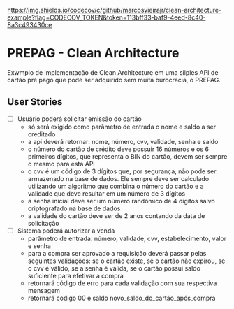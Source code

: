 https://img.shields.io/codecov/c/github/marcosvieirajr/clean-architecture-example?flag=CODECOV_TOKEN&token=113bff33-baf9-4eed-8c40-8a3c493430ce

# PREPAG - Clean Architecture

Exwmplo de implementação de Clean Architecture em uma silples API de cartão pré pago que pode ser adquirido sem muita burocracia, o PREPAG.

## User Stories

- [ ] Usuário poderá solicitar emissão do cartão
  - só será exigido como parâmetro de entrada o nome e saldo a ser creditado
  - a api deverá retornar: nome, número, cvv, validade, senha e saldo
  - o número do cartão de crédito deve possuir 16 números e os 6 primeiros dígitos, que representa o BIN do cartão, devem ser sempre o mesmo para esta API
  - o cvv é um código de 3 dígitos que, por segurança, não pode ser armazenado na base de dados. Ele sempre deve ser calculado utilizando um algoritmo que combina o ​número do cartão e a ​validade que deve resultar em um número de 3 dígitos
  - a senha inicial deve ser um número randômico de 4 dígitos salvo criptografado na base de dados
  - a validade do cartão deve ser de 2 anos contando da data de solicitação
- [ ] Sistema poderá autorizar a venda
  - parâmetro de entrada: número, validade, cvv, estabelecimento, valor e senha
  - para a compra ser aprovado a requisição deverá passar pelas seguintes validações: se o cartão existe, se o cartão não expirou, se o cvv é válido, se a senha é válida, se o cartão possui saldo suficiente para efetivar a compra
  - retornará código de erro para cada validação com sua respectiva mensagem
  - retornará codigo 00 e saldo novo_saldo_do_cartão_após_compra
